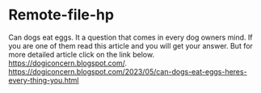 # Remote-file-hp
Can dogs eat eggs. It a question that comes in every dog owners mind. If you are one of them read this article and you will get your answer.  But for more detailed article click on the link below.     https://dogiconcern.blogspot.com/.       https://dogiconcern.blogspot.com/2023/05/can-dogs-eat-eggs-heres-every-thing-you.html
